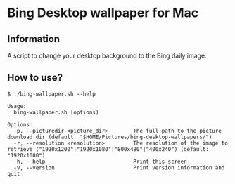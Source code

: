 # Bing Desktop wallpaper for Mac

## Information
A script to change your desktop background to the Bing daily image.


## How to use?
```
$ ./bing-wallpaper.sh --help

Usage:
  bing-wallpaper.sh [options]

Options:
  -p, --picturedir <picture_dir>        The full path to the picture download dir (default: "$HOME/Pictures/bing-desktop-wallpapers/")
  -r, --resolution <resolution>         The resolution of the image to retrieve ("1920x1200"|"1920x1080"|"800x480"|"400x240") (default: "1920x1080")
  -h, --help                            Print this screen
  -v, --version                         Print version information and quit

```